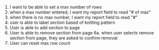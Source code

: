 1. I want to be able to set a max number of rows
2. when a max number entered, I want my report field to read "# of max"
3. when there is no max number, I want my report field to read "#"
4. user is able to label section based of knitting pattern 
5. User is able to add section to page
6. User is able to remove section from page
6a. when user selects remove section from page, they are asked to confirm removal 
7. User can reset max row count